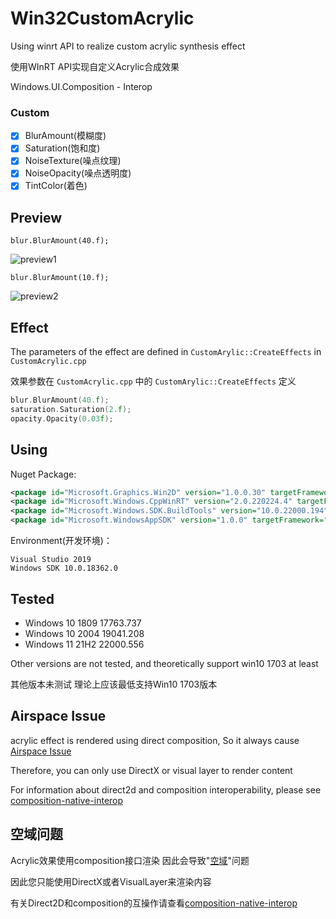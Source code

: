 # Win32CustomAcrylic
Using winrt API to realize custom acrylic synthesis effect

使用WInRT API实现自定义Acrylic合成效果


Windows.UI.Composition - Interop
### Custom
- [x] BlurAmount(模糊度)
- [x] Saturation(饱和度)
- [x] NoiseTexture(噪点纹理)
- [x] NoiseOpacity(噪点透明度)
- [x] TintColor(着色)

## Preview
`blur.BlurAmount(40.f);`


![preview1](https://github.com/Maplespe/Win32CustomAcrylic/blob/main/preview/preview1.png)


`blur.BlurAmount(10.f);`


![preview2](https://github.com/Maplespe/Win32CustomAcrylic/blob/main/preview/preview2.png)


## Effect
The parameters of the effect are defined in `CustomArylic::CreateEffects` in `CustomAcrylic.cpp`


效果参数在 `CustomAcrylic.cpp` 中的 `CustomArylic::CreateEffects` 定义
```cpp
blur.BlurAmount(40.f);
saturation.Saturation(2.f);
opacity.Opacity(0.03f);
```

## Using
Nuget Package:
```xml
<package id="Microsoft.Graphics.Win2D" version="1.0.0.30" targetFramework="native" />
<package id="Microsoft.Windows.CppWinRT" version="2.0.220224.4" targetFramework="native" />
<package id="Microsoft.Windows.SDK.BuildTools" version="10.0.22000.194" targetFramework="native" />
<package id="Microsoft.WindowsAppSDK" version="1.0.0" targetFramework="native" />
```
Environment(开发环境)：
```
Visual Studio 2019
Windows SDK 10.0.18362.0
```

## Tested
- Windows 10 1809 17763.737
- Windows 10 2004 19041.208
- Windows 11 21H2 22000.556

Other versions are not tested, and theoretically support win10 1703 at least

其他版本未测试 理论上应该最低支持Win10 1703版本
## Airspace Issue
acrylic effect is rendered using direct composition, So it always cause [Airspace Issue](https://github.com/dotnet/wpf/issues/152)


Therefore, you can only use DirectX or visual layer to render content


For information about direct2d and composition interoperability, please see [composition-native-interop](https://docs.microsoft.com/en-us/windows/uwp/composition/composition-native-interop)

## 空域问题
Acrylic效果使用composition接口渲染 因此会导致"[空域](https://github.com/dotnet/wpf/issues/152)"问题

因此您只能使用DirectX或者VisualLayer来渲染内容

有关Direct2D和composition的互操作请查看[composition-native-interop](https://docs.microsoft.com/en-us/windows/uwp/composition/composition-native-interop)

